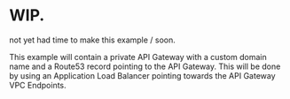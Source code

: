 # WIP.

not yet had time to make this example / soon.

This example will contain a private API Gateway with a custom domain name and a Route53 record pointing to the API Gateway. This will be done by using an Application Load Balancer pointing towards the API Gateway VPC Endpoints.
